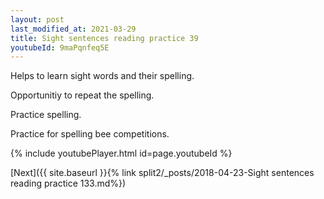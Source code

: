 ```yaml
---
layout: post
last_modified_at: 2021-03-29
title: Sight sentences reading practice 39
youtubeId: 9maPqnfeq5E
---
```

 
 
Helps to learn sight words and their spelling.

Opportunitiy to repeat the spelling. 

Practice spelling. 
 
Practice for spelling bee competitions. 
 
{% include youtubePlayer.html id=page.youtubeId %}
 
 

[Next]({{ site.baseurl }}{% link  split2/_posts/2018-04-23-Sight sentences reading practice 133.md%})
 
